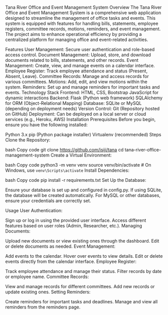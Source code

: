 Tana River Office and Event Management System
Overview
The Tana River Office and Event Management System is a comprehensive web application designed to streamline the management of office tasks and events. This system is equipped with features for handling bills, statements, employee registers, committee records, motions, reminders, and event management. The project aims to enhance operational efficiency by providing a centralized platform for managing office and event-related activities.

Features
User Management: Secure user authentication and role-based access control.
Document Management: Upload, store, and download documents related to bills, statements, and other records.
Event Management: Create, view, and manage events on a calendar interface.
Employee Register: Track employee attendance and status (Present, Absent, Leave).
Committee Records: Manage and access records for various committees.
Motions: Add, edit, and view motions within the system.
Reminders: Set up and manage reminders for important tasks and events.
Technology Stack
Frontend:
HTML, CSS, Bootstrap
JavaScript for dynamic interactions
Backend:
Flask (Python web framework)
SQLAlchemy for ORM (Object-Relational Mapping)
Database:
SQLite or MySQL (depending on deployment needs)
Version Control:
Git (Repository hosted on GitHub)
Deployment:
Can be deployed on a local server or cloud services (e.g., Heroku, AWS)
Installation
Prerequisites
Before you begin, ensure you have the following installed:

Python 3.x
pip (Python package installer)
Virtualenv (recommended)
Steps
Clone the Repository:

bash
Copy code
git clone https://github.com/isiji/tana
cd tana-river-office-management-system
Create a Virtual Environment:

bash
Copy code
python3 -m venv venv
source venv/bin/activate  # On Windows, use `venv\Scripts\activate`
Install Dependencies:

bash
Copy code
pip install -r requirements.txt
Set Up the Database:

Ensure your database is set up and configured in config.py. If using SQLite, the database will be created automatically. For MySQL or other databases, ensure your credentials are correctly set.


Usage
User Authentication:

Sign up or log in using the provided user interface.
Access different features based on user roles (Admin, Researcher, etc.).
Managing Documents:

Upload new documents or view existing ones through the dashboard.
Edit or delete documents as needed.
Event Management:

Add events to the calendar.
Hover over events to view details.
Edit or delete events directly from the calendar interface.
Employee Register:

Track employee attendance and manage their status.
Filter records by date or employee name.
Committee Records:

View and manage records for different committees.
Add new records or update existing ones.
Setting Reminders:

Create reminders for important tasks and deadlines.
Manage and view all reminders from the reminders page.